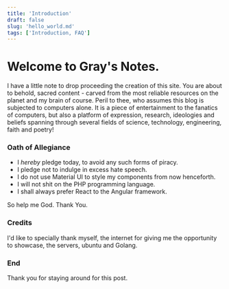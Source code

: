 ```yaml
---
title: 'Introduction'
draft: false
slug: 'hello_world.md'
tags: ['Introduction, FAQ']
---
```


# Welcome to Gray's Notes.

I have a little note to drop proceeding the creation of this site. You are about to behold, sacred content - carved from the most reliable resources on the planet and my brain of course.
Peril to thee, who assumes this blog is subjected to computers alone. It is a piece of entertainment to the fanatics of computers, but also a platform of expression, research, ideologies and beliefs spanning
through several fields of science, technology, engineering, faith and poetry!

### Oath of Allegiance

- I _hereby_ pledge today, to avoid any such forms of piracy.
- I pledge not to indulge in excess hate speech.
- I do not use Material UI to style my components from now henceforth.
- I will not shit on the PHP programming language.
- I shall always prefer React to the Angular framework.

So help me God. Thank You.

### Credits

I'd like to specially thank myself, the internet for giving me the opportunity to showcase, the servers, ubuntu and Golang.

### End

Thank you for staying around for this post.
